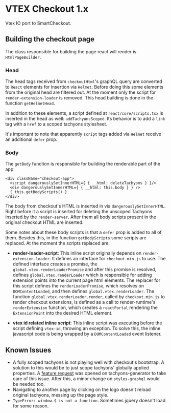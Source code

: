 # VTEX Checkout 1.x

Vtex IO port to SmartCheckout. 

## Building the checkout page

The class responsible for building the page react will render is `HtmlPageBuilder`. 

### Head

The head tags received from `checkoutHtml`'s graphQL query are converted to `React` elements for insertion via `Helmet`.
Before doing this some elements from the original head are filtered out. At the moment only the script for `render-extension-loader`
is removed. This head building is done in the function `getHelmetHead`.

In addition to these elements, a script defined at `react/core/scripts.tsx` is inserted in the head as well: `addTachyonsScoped`. 
Its behavior is to add a `link` tag with a `href` to a scoped tachyons stylesheet.

It's important to note that apparently `script` tags added via `Helmet` receive an additional `defer` prop.

### Body 

The `getBody` function is responsible for building the renderable part of the app:
```
<div className="checkout-app">
  <script dangerouslySetInnerHTML={ { __html: deleteTachyons } }/>
  <div dangerouslySetInnerHTML={ { __html: this.body } } />
  { this.getBodyScripts() }
</div>
```

The body from checkout's HTML is inserted in via `dangerouslySetInnerHTML`. Right before it a script is inserted for deleting
the unscoped Tachyons inserted by the `render-server`. After them all body scripts present in the original checkout HTML are
inserted. 

Some notes about these body scripts is that a `defer` prop is added to all of them. Besides this, in the function `getBodyScripts`
some scripts are replaced. At the moment the scripts replaced are:

- **render-loader-script**: This inline script originally depends on `render-extension-loader`. It defines an interface for `checkout.min.js` to use.
The defined interface creates a promise, the `global.vtex.renderLoaderPromise` and after this promise is resolved, defines `global.vtex.renderLoader`
which is responsible for adding extension points into the current page html elements. The replacer for this script defines the `renderLoaderPromise`,
which resolves on `DOMContentLoaded`, and then defines `global.vtex.renderLoader`. The function `global.vtex.renderLoader.render`, called by `checkout.min.js`
to render checkout extensions, is defined as a call to render-runtime's `renderExtension` function, which creates a `reactPortal` rendering the `ExtensionPoint` into
the desired HTML element.

- **vtex id related inline script**: This inline script was executing before the script defining `vtex-id`, throwing an exception. To solve this,
the inline javascript code is being wrapped by a `DOMContentLoaded` event listener.

## Known Issues

- A fully scoped tachyons is not playing well with checkout's bootstrap. A solution to this would be to just scope tachyons' globally applied properties.
A [feature request](https://github.com/vtex/tachyons-generator/issues/20) was opened on tachyons-generator to take care of this issue. After this, a minor change on `styles-graphql` would be needed too.
- Navigating to another page by clicking on the logo doesn't reload original tachyons, messing up the page style.
- `TypeError: window.$ is not a function`. Sometimes jquery doesn't load for some reason.
